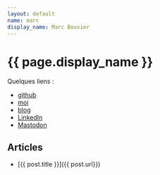```yaml
---
layout: default
name: marc
display_name: Marc Bouvier
---
```


# {{ page.display_name }}

Quelques liens :

* [github](https://github.com/marc-bouvier)
* [moi](https://u.baldir.fr/me)
* [blog](https://baldir.fr)
* [LinkedIn](https://fr.linkedin.com/in/profileofmarcbouvier)
* [Mastodon](https://pouet.chapril.org/@marc_bouvier)
 

## Articles

<!--
TODO : maybe generalize ?
{% assign posts = site.posts | where_exp : "post" , "post.author.name == page.name "  %}
-->

<!-- {% for post in posts %} -->
- [{{ post.title }}]({{ post.url}})
<!-- {% endfor %} -->


